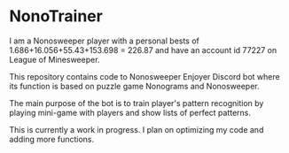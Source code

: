 # NonoTrainer

I am a Nonosweeper player with a personal bests of 1.686+16.056+55.43+153.698 = 226.87 and have an account id 77227 on League of Minesweeper. 

This repository contains code to Nonosweeper Enjoyer Discord bot where its function is based on puzzle game Nonograms and Nonosweeper.

The main purpose of the bot is to train player's pattern recognition by playing mini-game with players and show lists of perfect patterns.

This is currently a work in progress. I plan on optimizing my code and adding more functions.